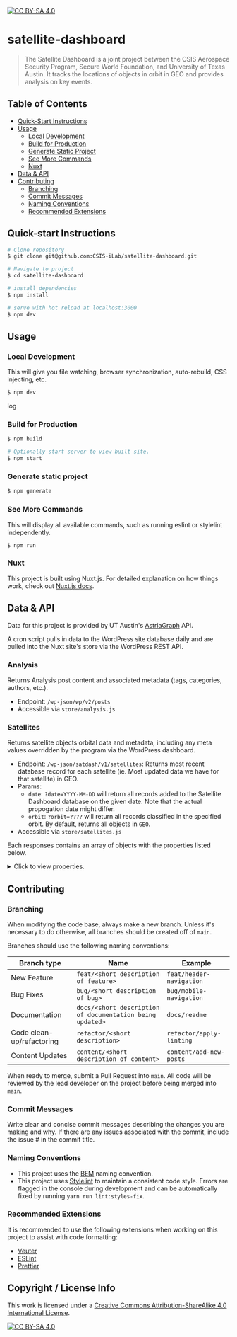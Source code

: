 [![CC BY-SA 4.0](https://img.shields.io/badge/license-cc%20by--sa%204.0-lightgrey.svg)](http://creativecommons.org/licenses/by-sa/4.0/)

# satellite-dashboard

> The Satellite Dashboard is a joint project between the CSIS Aerospace Security Program, Secure World Foundation, and University of Texas Austin. It tracks the locations of objects in orbit in GEO and provides analysis on key events.

## Table of Contents

- [Quick-Start Instructions](#quick-start-instructions)
- [Usage](#usage)
  - [Local Development](#local-development)
  - [Build for Production](#build-for-production)
  - [Generate Static Project](#generate-static-project)
  - [See More Commands](#see-more-commands)
  - [Nuxt](#nuxt)
- [Data & API](#data-api)
- [Contributing](#contributing)
  - [Branching](#branching)
  - [Commit Messages](#commit-messages)
  - [Naming Conventions](#naming-conventions)
  - [Recommended Extensions](#recommended-extensions)

## Quick-start Instructions

```bash
# Clone repository
$ git clone git@github.com:CSIS-iLab/satellite-dashboard.git

# Navigate to project
$ cd satellite-dashboard

# install dependencies
$ npm install

# serve with hot reload at localhost:3000
$ npm dev
```

## Usage

### Local Development

This will give you file watching, browser synchronization, auto-rebuild, CSS injecting, etc.

```bash
$ npm dev
```

log

### Build for Production

```bash
$ npm build

# Optionally start server to view built site.
$ npm start
```

### Generate static project

```bash
$ npm generate
```

### See More Commands

This will display all available commands, such as running eslint or stylelint independently.

```shell
$ npm run
```

### Nuxt

This project is built using Nuxt.js. For detailed explanation on how things work, check out [Nuxt.js docs](https://nuxtjs.org).

## Data & API

Data for this project is provided by UT Austin's [AstriaGraph](http://astria.tacc.utexas.edu/AstriaGraph/) API.

A cron script pulls in data to the WordPress site database daily and are pulled into the Nuxt site's store via the WordPress REST API.

### Analysis

Returns Analysis post content and associated metadata (tags, categories, authors, etc.).

- Endpoint: `/wp-json/wp/v2/posts`
- Accessible via `store/analysis.js`

### Satellites

Returns satellite objects orbital data and metadata, including any meta values overridden by the program via the WordPress dashboard.

- Endpoint: `/wp-json/satdash/v1/satellites`: Returns most recent database record for each satellite (ie. Most updated data we have for that satellite) in GEO.
- Params:
  - `date`: `?date=YYYY-MM-DD` will return all records added to the Satellite Dashboard database on the given date. Note that the actual propogation date might differ.
  - `orbit`: `?orbit=????` will return all records classified in the specified orbit. By default, returns all objects in `GEO`.
- Accessible via `store/satellites.js`

Each responses contains an array of objects with the properties listed below.

<details>
  <summary>Click to view properties.</summary>
  
  #### Example Data
  ```json
    {
      "id":"10000_2020-11-03T09:05:16.000000Z",
      "catalog_id":"10000",
      "source1":{
          "CatalogId":"10002",
          "Name":"TITAN 3C TRANSTAGE R\/B",
          "NoradId":"10002",
          "OrbitType":"GEO",
          "countryOfLaunch":"US",
          "source1LastCatalogUpdate":"2020-11-14T09:05:16.000000Z",
          "Source1Name":null
      },
      "source2":{
          "Type":"",
          "Status":"",
          "Purpose":"",
          "Lifetime":"",
          "Operator":"",
          "Contractor":"",
          "LaunchSite":"",
          "source2Name":"UCS",
          "LaunchVehicle":"",
          "source2UniqueId":7,
          "countryOfJurisdiction":"",
          "source2LastCatalogUpdate":"2020-05-20T15:44:00.000000Z"
      },
      "orbital":{
          "ArgP":0.87797688487499825,
          "Ecc":0.029299349237009727,
          "Epoch":"2020-11-13T22:17:34.000000Z",
          "Inc":0.23444950870574993,
          "MeanAnom":5.2347829487779922,
          "RAAN":5.5017097220786413,
          "SMA":43542224.427652501
      }
    },
  ```

#### Fields & Types

| field name               | type   | description                                                                                                                                      |
| ------------------------ | ------ | ------------------------------------------------------------------------------------------------------------------------------------------------ |
| source1UniqueId          | int    | AG data source unique identifier of source 1                                                                                                     |
| source1Name              | string | Name of source 1                                                                                                                                 |
| source1LastCatalogUpdate | string | Datetime that the data from source 1 was last updated                                                                                            |
| CatalogId                | string | Unique ID of the space object                                                                                                                    |
| Name                     | string | Name of the object                                                                                                                               |
| NoradId                  | string | ID of the object assigned by the USAF                                                                                                            |
| LaunchDate               | string | Datetime of the launch of the spaceobject                                                                                                        |
| countryOfLaunch          | string | Name of country that launched the object                                                                                                         |
| ArgP                     | float  | Variable describing the periapsis of the object’s orbit with an angle around the orbit from the equatorial plane; one of the parameters in a TLE |
| Ecc                      | float  | Variable describing the shape of the object’s orbit; one of the parameters in a TLE                                                              |
| Inc                      | float  | Variable describing the orientation of the object’s orbit relative to the equatorial plane of the earth; one of the parameters in a TLE          |
| MeanAnom                 | float  | Variable describing the position of the object in its orbit; the “fast variable;” one of the parameters in a TLE                                 |
| SMA                      | float  | Variable describing the size of the object’s orbit; one of the parameters in a TLE                                                               |
| RAAN                     | float  | Variable describing the periapsis of the object’s orbit with a vector in the equatorial plane; one of the parameters in a TLE                    |
| Epoch                    | string | Time corresponding to the orbit described by a TLE; one of the parameters in a TLE                                                               |
| OrbitType                | string | Describes the regime of the orbit (just “GEO” for phase 1)                                                                                       |
| source2UniqueId          | int    | AG data source unique identifier of source 2                                                                                                     |
| source2Name              | string | Name of source 2                                                                                                                                 |
| source2LastCatalogUpdate | string | Datetime that the data from source 2 was last updated                                                                                            |
| LaunchSite               | string | Location from which the space object was launched                                                                                                |
| LaunchVehicle            | string | Vehicle on which the space object was launched                                                                                                   |
| countryOfJurisdiction    | string | Country that has legal power over the space object                                                                                               |
| Contractor               | string | Entity contracted to work on space object’s mission                                                                                              |
| Operator                 | string | Entity that manages the space object’s mission                                                                                                   |
| Type                     | string | General type of the space object                                                                                                                 |
| Purpose                  | string | Specified purpose of the space object’s mission                                                                                                  |
| Status                   | string | Status of space object                                                                                                                           |
| Lifetime                 | string | Expected lifetime of space object                                                                                                                |

</details>

## Contributing

### Branching

When modifying the code base, always make a new branch. Unless it's necessary to do otherwise, all branches should be created off of `main`.

Branches should use the following naming conventions:

| Branch type               | Name                                                      | Example                  |
| ------------------------- | --------------------------------------------------------- | ------------------------ |
| New Feature               | `feat/<short description of feature>`                     | `feat/header-navigation` |
| Bug Fixes                 | `bug/<short description of bug>`                          | `bug/mobile-navigation`  |
| Documentation             | `docs/<short description of documentation being updated>` | `docs/readme`            |
| Code clean-up/refactoring | `refactor/<short description>`                            | `refactor/apply-linting` |
| Content Updates           | `content/<short description of content>`                  | `content/add-new-posts`  |

When ready to merge, submit a Pull Request into `main`. All code will be reviewed by the lead developer on the project before being merged into `main`.

### Commit Messages

Write clear and concise commit messages describing the changes you are making and why. If there are any issues associated with the commit, include the issue # in the commit title.

### Naming Conventions

- This project uses the [BEM](http://getbem.com/introduction/) naming convention.
- This project uses [Stylelint](https://stylelint.io) to maintain a consistent code style. Errors are flagged in the console during development and can be automatically fixed by running `yarn run lint:styles-fix`.

### Recommended Extensions

It is recommended to use the following extensions when working on this project to assist with code formatting:

- [Veuter](https://marketplace.visualstudio.com/items?itemName=octref.vetur)
- [ESLint](https://marketplace.visualstudio.com/items?itemName=dbaeumer.vscode-eslint)
- [Prettier](https://marketplace.visualstudio.com/items?itemName=esbenp.prettier-vscode)

## Copyright / License Info

This work is licensed under a [Creative Commons Attribution-ShareAlike 4.0
International License](http://creativecommons.org/licenses/by-sa/4.0/).

[![CC BY-SA 4.0](https://licensebuttons.net/l/by-sa/4.0/88x31.png)](http://creativecommons.org/licenses/by-sa/4.0/)
